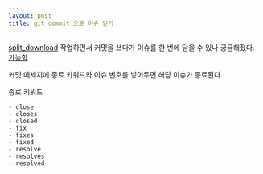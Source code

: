 ```yaml
---
layout: post
title: git commit 으로 이슈 닫기
---
```


[split_download](https://canorus.github.io/2020/11/13/split_download/) 작업하면서 커밋을 쓰다가 이슈를 한 번에 닫을 수 있나 궁금해졌다. [가능함](https://www.hahwul.com/2018/07/27/closing-git-issue-with-commit/)

커밋 메세지에 종료 키워드와 이슈 번호를 넣어두면 해당 이슈가 종료된다.

종료 키워드

```
- close
- closes
- closed
- fix
- fixes
- fixed
- resolve
- resolves
- resolved
```
